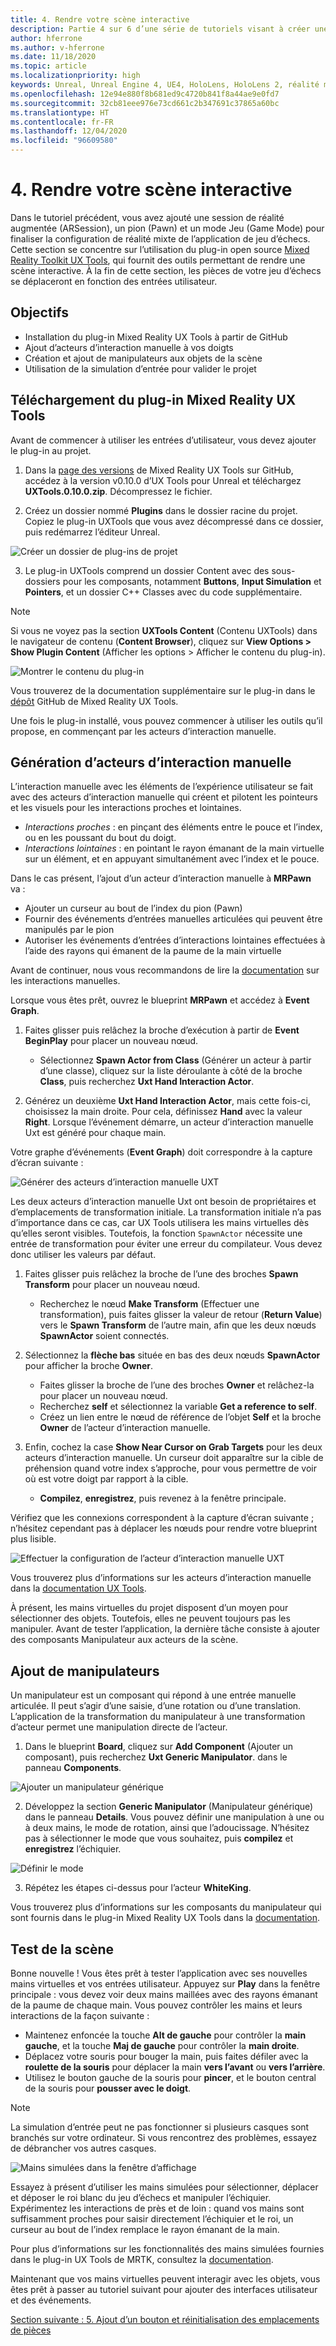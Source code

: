 ```yaml
---
title: 4. Rendre votre scène interactive
description: Partie 4 sur 6 d’une série de tutoriels visant à créer une application de jeu d’échecs simple avec Unreal Engine 4 et le plug-in Mixed Reality Toolkit UX Tools
author: hferrone
ms.author: v-hferrone
ms.date: 11/18/2020
ms.topic: article
ms.localizationpriority: high
keywords: Unreal, Unreal Engine 4, UE4, HoloLens, HoloLens 2, réalité mixte, tutoriel, bien démarrer, mrtk, uxt, UX Tools, documentation, casque de réalité mixte, casque windows mixed reality, casque de réalité virtuelle
ms.openlocfilehash: 12e94e880f8b681ed9c4720b841f8a44ae9e0fd7
ms.sourcegitcommit: 32cb81eee976e73cd661c2b347691c37865a60bc
ms.translationtype: HT
ms.contentlocale: fr-FR
ms.lasthandoff: 12/04/2020
ms.locfileid: "96609580"
---
```

# <a name="4-making-your-scene-interactive"></a>4. Rendre votre scène interactive

Dans le tutoriel précédent, vous avez ajouté une session de réalité augmentée (ARSession), un pion (Pawn) et un mode Jeu (Game Mode) pour finaliser la configuration de réalité mixte de l’application de jeu d’échecs. Cette section se concentre sur l’utilisation du plug-in open source [Mixed Reality Toolkit UX Tools](https://github.com/microsoft/MixedReality-UXTools-Unreal), qui fournit des outils permettant de rendre une scène interactive. À la fin de cette section, les pièces de votre jeu d’échecs se déplaceront en fonction des entrées utilisateur.

## <a name="objectives"></a>Objectifs

* Installation du plug-in Mixed Reality UX Tools à partir de GitHub
* Ajout d’acteurs d’interaction manuelle à vos doigts
* Création et ajout de manipulateurs aux objets de la scène
* Utilisation de la simulation d’entrée pour valider le projet

## <a name="downloading-the-mixed-reality-ux-tools-plugin"></a>Téléchargement du plug-in Mixed Reality UX Tools
Avant de commencer à utiliser les entrées d’utilisateur, vous devez ajouter le plug-in au projet.

1. Dans la [page des versions](https://github.com/microsoft/MixedReality-UXTools-Unreal/releases) de Mixed Reality UX Tools sur GitHub, accédez à la version v0.10.0 d’UX Tools pour Unreal et téléchargez **UXTools.0.10.0.zip**. Décompressez le fichier.

2.  Créez un dossier nommé **Plugins** dans le dossier racine du projet. Copiez le plug-in UXTools que vous avez décompressé dans ce dossier, puis redémarrez l’éditeur Unreal.

![Créer un dossier de plug-ins de projet](images/unreal-uxt/4-plugins.PNG)

3.  Le plug-in UXTools comprend un dossier Content avec des sous-dossiers pour les composants, notamment **Buttons**, **Input Simulation** et **Pointers**, et un dossier C++ Classes avec du code supplémentaire.  

> [!NOTE]
> Si vous ne voyez pas la section **UXTools Content** (Contenu UXTools) dans le navigateur de contenu (**Content Browser**), cliquez sur **View Options > Show Plugin Content** (Afficher les options > Afficher le contenu du plug-in).

![Montrer le contenu du plug-in](images/unreal-uxt/4-showplugincontent.PNG)

Vous trouverez de la documentation supplémentaire sur le plug-in dans le [dépôt](https://aka.ms/uxt-unreal) GitHub de Mixed Reality UX Tools.

Une fois le plug-in installé, vous pouvez commencer à utiliser les outils qu’il propose, en commençant par les acteurs d’interaction manuelle.

## <a name="spawning-hand-interaction-actors"></a>Génération d’acteurs d’interaction manuelle

L’interaction manuelle avec les éléments de l’expérience utilisateur se fait avec des acteurs d’interaction manuelle qui créent et pilotent les pointeurs et les visuels pour les interactions proches et lointaines.
- *Interactions proches* : en pinçant des éléments entre le pouce et l’index, ou en les poussant du bout du doigt.
- *Interactions lointaines* : en pointant le rayon émanant de la main virtuelle sur un élément, et en appuyant simultanément avec l’index et le pouce.

Dans le cas présent, l’ajout d’un acteur d’interaction manuelle à **MRPawn** va :
- Ajouter un curseur au bout de l’index du pion (Pawn)
- Fournir des événements d’entrées manuelles articulées qui peuvent être manipulés par le pion
- Autoriser les événements d’entrées d’interactions lointaines effectuées à l’aide des rayons qui émanent de la paume de la main virtuelle

Avant de continuer, nous vous recommandons de lire la [documentation](https://microsoft.github.io/MixedReality-UXTools-Unreal/version/public/0.9.x/Docs/HandInteraction.html) sur les interactions manuelles.

Lorsque vous êtes prêt, ouvrez le blueprint **MRPawn** et accédez à **Event Graph**.

1. Faites glisser puis relâchez la broche d’exécution à partir de **Event BeginPlay** pour placer un nouveau nœud.
    * Sélectionnez **Spawn Actor from Class** (Générer un acteur à partir d’une classe), cliquez sur la liste déroulante à côté de la broche **Class**, puis recherchez **Uxt Hand Interaction Actor**.  

2. Générez un deuxième **Uxt Hand Interaction Actor**, mais cette fois-ci, choisissez la main droite. Pour cela, définissez **Hand** avec la valeur **Right**. Lorsque l’événement démarre, un acteur d’interaction manuelle Uxt est généré pour chaque main.

Votre graphe d’événements (**Event Graph**) doit correspondre à la capture d’écran suivante :

![Générer des acteurs d’interaction manuelle UXT](images/unreal-uxt/4-spawnactor.PNG)

Les deux acteurs d’interaction manuelle Uxt ont besoin de propriétaires et d’emplacements de transformation initiale. La transformation initiale n’a pas d’importance dans ce cas, car UX Tools utilisera les mains virtuelles dès qu’elles seront visibles. Toutefois, la fonction `SpawnActor` nécessite une entrée de transformation pour éviter une erreur du compilateur. Vous devez donc utiliser les valeurs par défaut.

1. Faites glisser puis relâchez la broche de l’une des broches **Spawn Transform** pour placer un nouveau nœud.
    * Recherchez le nœud **Make Transform** (Effectuer une transformation), puis faites glisser la valeur de retour (**Return Value**) vers le **Spawn Transform** de l’autre main, afin que les deux nœuds **SpawnActor** soient connectés.

2.  Sélectionnez la **flèche bas** située en bas des deux nœuds **SpawnActor** pour afficher la broche **Owner**.    
    * Faites glisser la broche de l’une des broches **Owner** et relâchez-la pour placer un nouveau nœud.
    * Recherchez **self** et sélectionnez la variable **Get a reference to self**.
    * Créez un lien entre le nœud de référence de l’objet **Self** et la broche **Owner** de l’acteur d’interaction manuelle.
3. Enfin, cochez la case **Show Near Cursor on Grab Targets** pour les deux acteurs d’interaction manuelle. Un curseur doit apparaître sur la cible de préhension quand votre index s’approche, pour vous permettre de voir où est votre doigt par rapport à la cible.
    * **Compilez**, **enregistrez**, puis revenez à la fenêtre principale.

Vérifiez que les connexions correspondent à la capture d’écran suivante ; n’hésitez cependant pas à déplacer les nœuds pour rendre votre blueprint plus lisible.

![Effectuer la configuration de l’acteur d’interaction manuelle UXT](images/unreal-uxt/4-fingerptrs.PNG)

Vous trouverez plus d’informations sur les acteurs d’interaction manuelle dans la [documentation UX Tools](https://microsoft.github.io/MixedReality-UXTools-Unreal/version/public/0.9.x/Docs/HandInteraction.html).

À présent, les mains virtuelles du projet disposent d’un moyen pour sélectionner des objets. Toutefois, elles ne peuvent toujours pas les manipuler. Avant de tester l’application, la dernière tâche consiste à ajouter des composants Manipulateur aux acteurs de la scène.

## <a name="attaching-manipulators"></a>Ajout de manipulateurs

Un manipulateur est un composant qui répond à une entrée manuelle articulée. Il peut s’agir d’une saisie, d’une rotation ou d’une translation. L’application de la transformation du manipulateur à une transformation d’acteur permet une manipulation directe de l’acteur.

1. Dans le blueprint **Board**, cliquez sur **Add Component** (Ajouter un composant), puis recherchez **Uxt Generic Manipulator**. dans le panneau **Components**.

![Ajouter un manipulateur générique](images/unreal-uxt/4-addmanip.PNG)

2. Développez la section **Generic Manipulator** (Manipulateur générique) dans le panneau **Details**. Vous pouvez définir une manipulation à une ou à deux mains, le mode de rotation, ainsi que l’adoucissage. N’hésitez pas à sélectionner le mode que vous souhaitez, puis **compilez** et **enregistrez** l’échiquier.

![Définir le mode](images/unreal-uxt/4-setrotmode.PNG)

3. Répétez les étapes ci-dessus pour l’acteur **WhiteKing**.

Vous trouverez plus d’informations sur les composants du manipulateur qui sont fournis dans le plug-in Mixed Reality UX Tools dans la [documentation](https://microsoft.github.io/MixedReality-UXTools-Unreal/Docs/Manipulator.html).

## <a name="testing-the-scene"></a>Test de la scène

Bonne nouvelle ! Vous êtes prêt à tester l’application avec ses nouvelles mains virtuelles et vos entrées utilisateur. Appuyez sur **Play** dans la fenêtre principale : vous devez voir deux mains maillées avec des rayons émanant de la paume de chaque main. Vous pouvez contrôler les mains et leurs interactions de la façon suivante :
- Maintenez enfoncée la touche **Alt de gauche** pour contrôler la **main gauche**, et la touche **Maj de gauche** pour contrôler la **main droite**.
- Déplacez votre souris pour bouger la main, puis faites défiler avec la **roulette de la souris** pour déplacer la main **vers l’avant** ou **vers l’arrière**.
- Utilisez le bouton gauche de la souris pour **pincer**, et le bouton central de la souris pour **pousser avec le doigt**.

> [!NOTE]
> La simulation d’entrée peut ne pas fonctionner si plusieurs casques sont branchés sur votre ordinateur. Si vous rencontrez des problèmes, essayez de débrancher vos autres casques.

![Mains simulées dans la fenêtre d’affichage](images/unreal-uxt/4-handsim.PNG)

Essayez à présent d’utiliser les mains simulées pour sélectionner, déplacer et déposer le roi blanc du jeu d’échecs et manipuler l’échiquier. Expérimentez les interactions de près et de loin : quand vos mains sont suffisamment proches pour saisir directement l’échiquier et le roi, un curseur au bout de l’index remplace le rayon émanant de la main.

Pour plus d’informations sur les fonctionnalités des mains simulées fournies dans le plug-in UX Tools de MRTK, consultez la [documentation](https://microsoft.github.io/MixedReality-UXTools-Unreal/Docs/InputSimulation.html).

Maintenant que vos mains virtuelles peuvent interagir avec les objets, vous êtes prêt à passer au tutoriel suivant pour ajouter des interfaces utilisateur et des événements.

[Section suivante : 5. Ajout d’un bouton et réinitialisation des emplacements de pièces](unreal-uxt-ch5.md)

